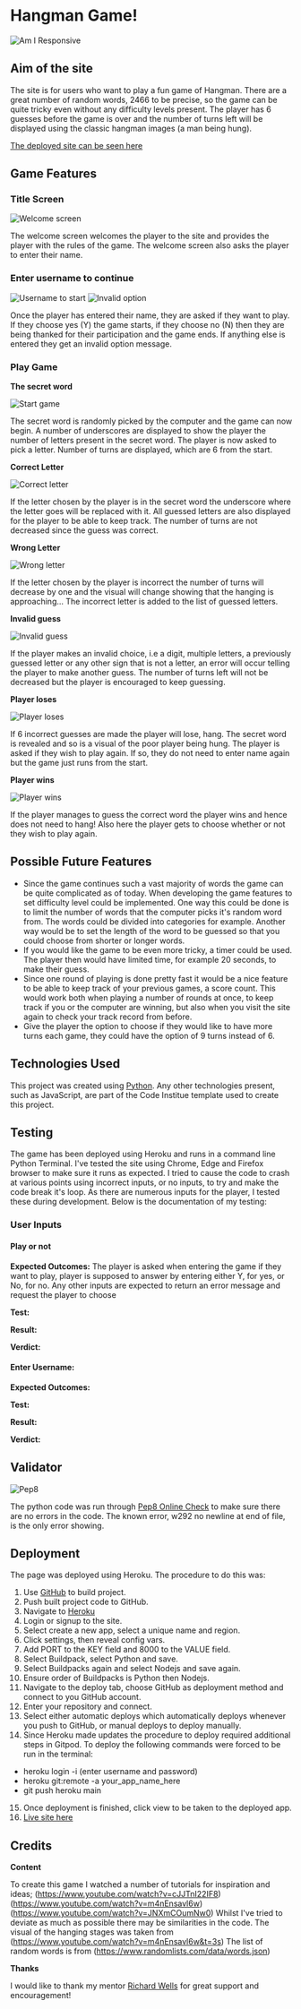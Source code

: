 # **Hangman Game!**

![Am I Responsive](/screenshots/am-i-responsive.png)

## **Aim of the site**

The site is for users who want to play a fun game of Hangman. There are a great number of random words, 2466 to be precise, so the game can be quite tricky even without any difficulty levels present. The player has 6 guesses before the game is over and the number of turns left will be displayed using the classic hangman images (a man being hung). 

[The deployed site can be seen here](https://hang-or-not.herokuapp.com/)

## **Game Features**
### **Title Screen**

![Welcome screen](/screenshots/welcome.png)

The welcome screen welcomes the player to the site and provides the player with the rules of the game. The welcome screen also asks the player to enter their name. 

### **Enter username to continue**

![Username to start](/screenshots/playername.png)
![Invalid option](/screenshots/invalid-option.png)

Once the player has entered their name, they are asked if they want to play. If they choose yes (Y) the game starts, if they choose no (N) then they are being thanked for their participation and the game ends. If anything else is entered they get an invalid option message. 

### **Play Game**

**The secret word**

![Start game](/screenshots/start-game.png)

The secret word is randomly picked by the computer and the game can now begin. A number of underscores are displayed to show the player the number of letters present in the secret word. The player is now asked to pick a letter. Number of turns are displayed, which are 6 from the start. 

**Correct Letter**

![Correct letter](/screenshots/correct-letter.png)

If the letter chosen by the player is in the secret word the underscore where the letter goes will be replaced with it. All guessed letters are also displayed for the player to be able to keep track. The number of turns are not decreased since the guess was correct. 

**Wrong Letter**

![Wrong letter](/screenshots/wrong-letter.png)

If the letter chosen by the player is incorrect the number of turns will decrease by one and the visual will change showing that the hanging is approaching... The incorrect letter is added to the list of guessed letters. 

**Invalid guess**

![Invalid guess](/screenshots/invalid-guess.png)

If the player makes an invalid choice, i.e a digit, multiple letters, a previously guessed letter or any other sign that is not a letter, an error will occur telling the player to make another guess. The number of turns left will not be decreased but the player is encouraged to keep guessing. 

**Player loses**

![Player loses](/screenshots/gameover.png)

If 6 incorrect guesses are made the player will lose, hang. The secret word is revealed and so is a visual of the poor player being hung. The player is asked if they wish to play again. If so, they do not need to enter name again but the game just runs from the start. 

**Player wins**

![Player wins](/screenshots/win.png)

If the player manages to guess the correct word the player wins and hence does not need to hang! Also here the player gets to choose whether or not they wish to play again. 

## **Possible Future Features**

* Since the game continues such a vast majority of words the game can be quite complicated as of today. When developing the game features to set difficulty level could be implemented. One way this could be done is to limit the number of words that the computer picks it's random word from. The words could be divided into categories for example. Another way would be to set the length of the word to be guessed so that you could choose from shorter or longer words. 
* If you would like the game to be even more tricky, a timer could be used. The player then would have limited time, for example 20 seconds, to make their guess.  
* Since one round of playing is done pretty fast it would be a nice feature to be able to keep track of your previous games, a score count. This would work both when playing a number of rounds at once, to keep track if you or the computer are winning, but also when you visit the site again to check your track record from before. 
* Give the player the option to choose if they would like to have more turns each game, they could have the option of 9 turns instead of 6. 

## **Technologies Used**

This project was created using [Python](https://www.python.org/). Any other technologies present, such as JavaScript, are part of the Code Institue template used to create this project. 

## **Testing**

The game has been deployed using Heroku and runs in a command line Python Terminal. I've tested the site using Chrome, Edge and Firefox browser to make sure it runs as expected. I tried to cause the code to crash at various points using incorrect inputs, or no inputs, to try and make the code break it's loop. As there are numerous inputs for the player, I tested these during development. Below is the documentation of my testing: 

### **User Inputs**


#### **Play or not**

**Expected Outcomes:** The player is asked when entering the game if they want to play, player is supposed to answer by entering either Y, for yes, or No, for no. Any other inputs are expected to return an error message and request the player to choose 

**Test:**

**Result:**

**Verdict:**

#### **Enter Username:**

**Expected Outcomes:** 

**Test:** 

**Result:**

**Verdict:**

## **Validator**

![Pep8](/screenshots/pep8.png)

The python code was run through [Pep8 Online Check](http://pep8online.com/) to make sure there are no errors in the code. The known error, w292 no newline at end of file, is the only error showing. 

## **Deployment**

The page was deployed using Heroku. The procedure to do this was:
1. Use [GitHub](https://github.com) to build project.
2. Push built project code to GitHub.
3. Navigate to [Heroku](https://heroku.com)
4. Login or signup to the site.
5. Select create a new app, select a unique name and region.
6. Click settings, then reveal config vars.
7. Add PORT to the KEY field and 8000 to the VALUE field.
8. Select Buildpack, select Python and save.
9. Select Buildpacks again and select Nodejs and save again.
10. Ensure order of Buildpacks is Python then Nodejs.
11. Navigate to the deploy tab, choose GitHub as deployment method and connect to you GitHub account.
12. Enter your repository and connect.
13. Select either automatic deploys which automatically deploys whenever you push to GitHub, or manual deploys to deploy manually.
14. Since Heroku made updates the procedure to deploy required additional steps in Gitpod. To deploy the following commands were forced to be run in the terminal:
- heroku login -i (enter username and password)
- heroku git:remote -a your_app_name_here
- git push heroku main
15. Once deployment is finished, click view to be taken to the deployed app.
16. [Live site here](https://hang-or-not.herokuapp.com/)

## **Credits**

**Content**

To create this game I watched a number of tutorials for inspiration and ideas;
(https://www.youtube.com/watch?v=cJJTnI22IF8)
(https://www.youtube.com/watch?v=m4nEnsavl6w)
(https://www.youtube.com/watch?v=JNXmCOumNw0)
Whilst I've tried to deviate as much as possible there may be similarities in the code. The visual of the hanging stages was taken from (https://www.youtube.com/watch?v=m4nEnsavl6w&t=3s)
The list of random words is from (https://www.randomlists.com/data/words.json)

**Thanks**

I would like to thank my mentor [Richard Wells](https://github.com/D0nni387) for great support and encouragement! 